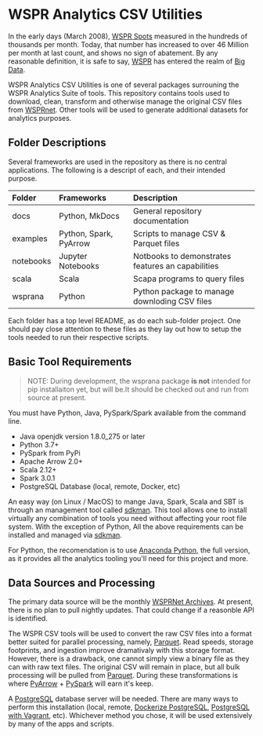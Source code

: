 # WSPR Analytics CSV Utilities

In the early days (March 2008), [WSPR Spots][] measured in the hundreds of thousands per month. Today,
that number has increased to over 46 Million per month at last count, and shows no sign of abatement.
By any reasonable definition, it is safe to say, [WSPR][] has entered the realm of [Big Data][].

WSPR Analytics CSV Utilities is one of several packages surrouning the WSPR Analytics Suite of tools.
This repository contains tools used to download, clean, transform and otherwise manage the
original CSV files from [WSPRnet][]. Other tools will be used to generate additional datasets for
analytics purposes.

## Folder Descriptions

Several frameworks are used in the repository as there is no central applications. The following
is a descript of each, and their intended purpose.

Folder | Frameworks | Description
|:--- |:--- |:---
|docs|Python, MkDocs| General repository documentation
|examples|Python, Spark, PyArrow| Scripts to manage CSV & Parquet files
|notebooks|Jupyter Notebooks| Notbooks to demonstrates features an capabilities
|scala|Scala| Scapa programs to query files
|wsprana|Python|Python package to manage downloding CSV files

Each folder has a top level README, as do each sub-folder project. One should pay close
attention to these files as they lay out how to setup the tools needed to run their
respective scripts.

## Basic Tool Requirements

>NOTE: During development, the wsprana package **is not** intended for pip installaiton yet, but will be.It should be checked out and run from source at present.

You must have Python, Java, PySpark/Spark available from the command line.

- Java openjdk version 1.8.0_275 or later
- Python 3.7+
- PySpark from PyPi
- Apache Arrow 2.0+
- Scala 2.12+
- Spark 3.0.1
- PostgreSQL Database (local, remote, Docker, etc)

An easy way (on Linux / MacOS) to mange Java, Spark, Scala and SBT is
through an management tool called [sdkman][]. This tool allows
one to install virtually any combination of tools you need without
affecting your root file system. With the exception of Python,
All the above requirements can be installed and managed via [sdkman][].

For Python, the recomendation is to use [Anaconda Python][], the full version,
as it provides all the analytics tooling you'll need for this project and more.

## Data Sources and Processing

The primary data source will be the monthly [WSPRNet Archives][]. At present, there is no plan to pull
nightly updates. That could change if a reasonble API is identified.

The WSPR CSV tools will be used to convert the raw CSV files into a format better suited for parallel processing,
namely, [Parquet][]. Read speeds, storage footprints, and ingestion improve dramativaly with this storage format.
However, there is a drawback, one cannot simply view a binary file as they can with raw text files. The
original CSV will remain in place, but all bulk processing will be pulled from [Parquet][].
During these transformations is where [PyArrow][] + [PySpark][] will earn it's keep.

A [PostgreSQL][] database server will be needed. There are many ways to perform this installation (local, remote,
[Dockerize PostgreSQL][], [PostgreSQL with Vagrant][], etc). Whichever method you chose, it will be used extensively
by many of the apps and scripts.


[WSPR Spots]: http://www.wsprnet.org/drupal/wsprnet/activity
[WSPRnet]: http://www.wsprnet.org
[WSPR]: https://www.physics.princeton.edu/pulsar/k1jt/wspr.html
[Big Data]: https://www.oracle.com/big-data/what-is-big-data.html
[Amazon AWS EBR]: https://aws.amazon.com/emr/?whats-new-cards.sort-by=item.additionalFields.postDateTime&whats-new-cards.sort-order=desc
[Microsoft Cloud Analytics]: https://azure.microsoft.com/en-us/solutions/big-data/#products
[Google Smart Analytics]: https://cloud.google.com/solutions/smart-analytics/
[Apache Spark]: https://spark.apache.org/PySpark
[PySpark]: https://databricks.com/glossary/pyspark
[Anaconda Python]: https://www.anaconda.com/
[Scala]: https://docs.scala-lang.org
[Open Source Tools]: https://apache.org/index.html#projects-list
[AWS]: https://aws.amazon.com/
[Azure]: https://azure.microsoft.com/en-us/
[GCP]: https://cloud.google.com/
[Apache Hadoop]: http://hadoop.apache.org/
[Jupyter Notebooks]: https://jupyter.org/
[IntelliJ IDEA]: https://www.jetbrains.com/idea/
[Dockerize PostgreSQL]: https://docs.docker.com/engine/examples/postgresql_service/
[PostgreSQL]: https://www.postgresql.org/
[PostgreSQL with Vagrant]: https://wiki.postgresql.org/wiki/PostgreSQL_For_Development_With_Vagrant
[Parquet]: https://parquet.apache.org/
[Flask-Pandas-App]: https://github.com/the-akira/Flask-Pandas-App
[Full Stack Flask]: https://www.fullstackpython.com
[WSPRNet Archives]: http://www.wsprnet.org/drupal/downloads
[Anaconda Python]: https://www.anaconda.com/
[sdkman]: https://sdkman.io/
[PyArrow]: https://towardsdatascience.com/distributed-processing-with-pyarrow-powered-new-pandas-udfs-in-pyspark-3-0-8f1fe4c15208
